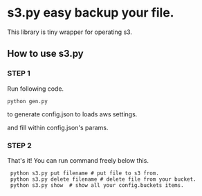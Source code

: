 # s3.py easy backup your file.

This library is tiny wrapper for operating s3.

## How to use s3.py

### STEP 1

Run following code.

    python gen.py

to generate config.json to  loads aws settings.

and fill within config.json's params.


### STEP 2

That's it! You can run command freely below this.

     python s3.py put filename # put file to s3 from.
     python s3.py delete filename # delete file from your bucket.
     python s3.py show  # show all your config.buckets items.



